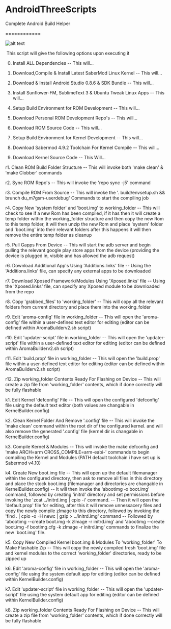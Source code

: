 AndroidThreeScripts
===================

Complete Android Build Helper

============

<img src="https://dl.dropboxusercontent.com/u/18271886/AndroidThreeScripts/AndroidThreeScripts.png" alt="alt text" title="Title" />

 This script will give the following options upon executing it

0. Install ALL Dependencies
-- This will... 

1. Download,Compile & Install Latest SaberMod Linux Kernel
-- This will...

2. Download & Install Android Studio 0.8.6 & SDK Bundle
-- This will...

3. Install Sunflower-FM, SublimeText 3 & Ubuntu Tweak Linux Apps
-- This will... 

4. Setup Build Environment for ROM Development
-- This will...

5. Download Personal ROM Development Repo's
-- This will...

6. Download ROM Source Code
-- This will...

7. Setup Build Environment for Kernel Development
-- This will...

8. Download Sabermod 4.9.2 Toolchain For Kernel Compile
-- This will... 

9. Download Kernel Source Code
-- This Will...

r1. Clean ROM Build Folder Structure
 -- This will invoke both 'make clean' & 'make Clobber' commands
 
r2. Sync ROM Repo's
 -- This will invoke the 'repo sync -j5' command
 
r3. Compile ROM From Source
 -- This will invoke the '. build/envsetup.sh && brunch du_m7gsm-userdebug' Commands to start the compiling job
 
r4. Copy New 'system folder' and 'boot.img' to working_folder
 -- This will check to see if a new Rom has been compiled, if it has then it will create a temp folder within the working_folder structure
 and then copy the new Rom to this temp folder, it will then unzip the new Rom and place 'system' folder and 'boot.img' into their relevant folders
 after this happens it will then remove the entire temp folder as cleanup
 
r5. Pull Gapps From Device
 -- This will start the adb server and begin pulling the relevant google play store apps from the device (providing the device is plugged in, visible and has allowed the adb request)

r6. Download Additional App's Using 'Additions.links' file
 -- Using the 'Additions.links' file, can specify any external apps to be downloaded

r7. Download Xposed Framework/Modules Using 'Xposed.links' file
 -- Using the 'Xposed.links' file, can specify any Xposed module to be downloaded from the repo

r8. Copy 'grabbed_files' to 'working_folder'
 -- This will copy all the relevant folders from current directory and place them into the working_folder
 
r9. Edit 'aroma-config' file in working_folder
 --  This will open the 'aroma-config' file within a user-defined text editor for editing (editor can be defined within AromaBuilderv2.sh script)

r10. Edit 'updater-script' file in working_folder
 --  This will open the 'updater-script' file within a user-defined text editor for editing (editor can be defined within AromaBuilderv2.sh script)
 
r11. Edit 'build.prop' file in working_folder
 --  This will open the 'build.prop' file within a user-defined text editor for editing (editor can be defined within AromaBuilderv2.sh script)
 
r12. Zip working_folder Contents Ready For Flashing on Device
 --  This will create a zip file from 'working_folder' contents, which if done correctly will be fully flashable

k1. Edit Kernel 'defconfig' File
 -- This will open the configured 'defconfig' file using the default text editor (both values are changable in KernelBuilder.config) 

k2. Clean Kernel Folder And Remove '.config' file
 -- This will invoke the 'make clean' command within the root dir of the configured kernel. and will also remove the generated '.config' file (kernel dir is changable in KernelBuilder.config)

k3. Compile Kernel & Modules
 -- This will invoke the make defconfig and 'make ARCH=arm CROSS_COMPILE=arm-eabi-' commands to begin compiling the Kernel and Modules (PATH default toolchain i have set up is Sabermod v4.10)

k4. Create New boot.img file
 -- This will open up the default filemanager within the configured directory, then ask to remove all files in this directory and place the stock boot.img (filemanager and directories are changable in KernelBuilder.config)
 -- It will then invoke the 'abootimg -x boot.img' command, followed by creating 'initrd' directory and set permissions before invoking the 'zcat ../initrd.img | cpio -i' command.
 -- Then it will open the 'default.prop' file for editing, after this it will remove unnessacery files and copy the newly compile zImage to this directory, followed by invoking the 'find . | cpio -o -H newc | gzip > ../initrd.img' command
 -- Followed by 'abootimg --create boot.img -k zImage -r initrd.img' and 'abootimg --create boot.img -f bootimg.cfg -k zImage -r initrd.img' commands to finalize the new 'boot.img' file.
 
k5. Copy New Compiled Kernel boot.img & Modules To 'working_folder' To Make Flashable Zip
-- This will copy the newly compiled fresh 'boot.img' file and kernel modules to the correct 'working_folder' directories, ready to be zipped up 
 
k6. Edit 'aroma-config' file in working_folder
 --  This will open the 'aroma-config' file using the system default app for editing (editor can be defined within KernelBuilder.config)

k7. Edit 'updater-script' file in working_folder
 --  This will open the 'updater-script' file using the system default app for editing (editor can be defined within KernelBuilder.config)
 
k8. Zip working_folder Contents Ready For Flashing on Device
 --  This will create a zip file from 'working_folder' contents, which if done correctly will be fully flashable

